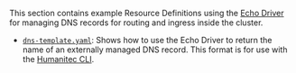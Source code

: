 This section contains example Resource Definitions using the [Echo Driver](https://developer.humanitec.com/integration-and-extensions/drivers/generic-drivers/echo/) for managing DNS records for routing and ingress inside the cluster.

* [`dns-template.yaml`](./dns-template.yaml): Shows how to use the Echo Driver to return the name of an externally managed DNS record. This format is for use with the [Humanitec CLI](https://developer.humanitec.com/platform-orchestrator/cli/).
